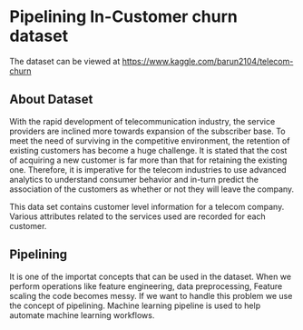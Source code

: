 # Pipelining In-Customer churn dataset

The dataset can be viewed at https://www.kaggle.com/barun2104/telecom-churn

## About Dataset
With the rapid development of telecommunication industry, the service providers are inclined more towards expansion of the subscriber base. To meet the need of surviving in the competitive environment, the retention of existing customers has become a huge challenge. It is stated that the cost of acquiring a new customer is far more than that for retaining the existing one. Therefore, it is imperative for the telecom industries to use advanced analytics to understand consumer behavior and in-turn predict the association of the customers as whether or not they will leave the company.

This data set contains customer level information for a telecom company. Various attributes related to the services used are recorded for each customer.


## Pipelining
It is one of the importat concepts that can be used in the dataset. When we perform operations like feature engineering, data preprocessing, Feature scaling the code becomes messy. If we want to handle this problem we use the concept of pipelining. Machine learning pipeline is used to help automate machine learning workflows.



